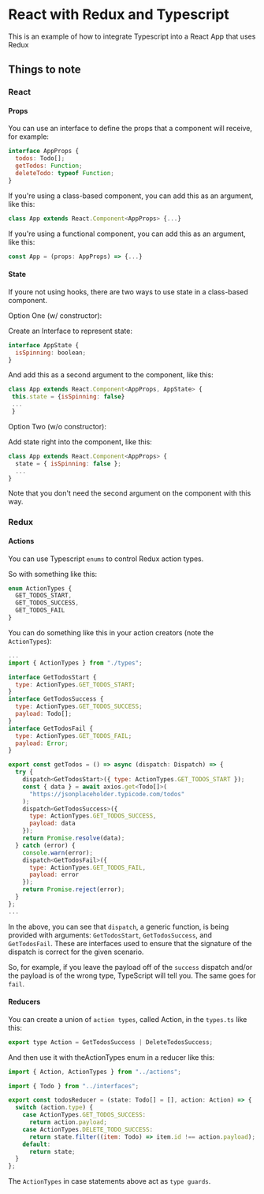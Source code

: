 # React with Redux and Typescript

This is an example of how to integrate Typescript into a React App that uses Redux

## Things to note

### React

#### Props

You can use an interface to define the props that a component will receive, for example:

```js
interface AppProps {
  todos: Todo[];
  getTodos: Function;
  deleteTodo: typeof Function;
}
```

If you're using a class-based component, you can add this as an argument, like this:

```js
class App extends React.Component<AppProps> {...}
```

If you're using a functional component, you can add this as an argument, like this:

```js
const App = (props: AppProps) => {...}
```

#### State

If youre not using hooks, there are two ways to use state in a class-based component.

Option One (w/ constructor):

Create an Interface to represent state:

```js
interface AppState {
  isSpinning: boolean;
}
```

And add this as a second argument to the component, like this:

```js
class App extends React.Component<AppProps, AppState> {
 this.state = {isSpinning: false}
 ...
 }
```

Option Two (w/o constructor):

Add state right into the component, like this:

```js
class App extends React.Component<AppProps> {
  state = { isSpinning: false };
  ...
}
```

Note that you don't need the second argument on the component with this way.

### Redux

#### Actions

You can use Typescript `enums` to control Redux action types.

So with something like this:

```js
enum ActionTypes {
  GET_TODOS_START,
  GET_TODOS_SUCCESS,
  GET_TODOS_FAIL
}
```

You can do something like this in your action creators (note the `ActionTypes`):

```js
...
import { ActionTypes } from "./types";

interface GetTodosStart {
  type: ActionTypes.GET_TODOS_START;
}
interface GetTodosSuccess {
  type: ActionTypes.GET_TODOS_SUCCESS;
  payload: Todo[];
}
interface GetTodosFail {
  type: ActionTypes.GET_TODOS_FAIL;
  payload: Error;
}

export const getTodos = () => async (dispatch: Dispatch) => {
  try {
    dispatch<GetTodosStart>({ type: ActionTypes.GET_TODOS_START });
    const { data } = await axios.get<Todo[]>(
      "https://jsonplaceholder.typicode.com/todos"
    );
    dispatch<GetTodosSuccess>({
      type: ActionTypes.GET_TODOS_SUCCESS,
      payload: data
    });
    return Promise.resolve(data);
  } catch (error) {
    console.warn(error);
    dispatch<GetTodosFail>({
      type: ActionTypes.GET_TODOS_FAIL,
      payload: error
    });
    return Promise.reject(error);
  }
};
...
```

In the above, you can see that `dispatch`, a generic function, is being provided with arguments: `GetTodosStart`, `GetTodosSuccess`, and `GetTodosFail`. These are interfaces used to ensure that the signature of the dispatch is correct for the given scenario.

So, for example, if you leave the payload off of the `success` dispatch and/or the payload is of the wrong type, TypeScript will tell you. The same goes for `fail`.

#### Reducers

You can create a union of `action types`, called Action, in the `types.ts` like this:

```js
export type Action = GetTodosSuccess | DeleteTodosSuccess;
```

And then use it with theActionTypes enum in a reducer like this:

```js
import { Action, ActionTypes } from "../actions";

import { Todo } from "../interfaces";

export const todosReducer = (state: Todo[] = [], action: Action) => {
  switch (action.type) {
    case ActionTypes.GET_TODOS_SUCCESS:
      return action.payload;
    case ActionTypes.DELETE_TODO_SUCCESS:
      return state.filter((item: Todo) => item.id !== action.payload);
    default:
      return state;
  }
};
```

The `ActionTypes` in case statements above act as `type guards`.
